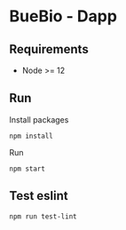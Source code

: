 # BueBio - Dapp

## Requirements
- Node >= 12

## Run
Install packages
```
npm install
```
Run
```
npm start
```

## Test eslint
```
npm run test-lint
```

